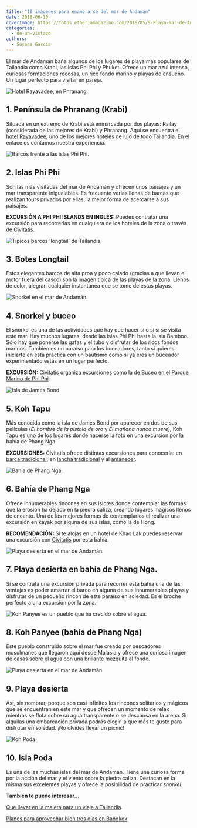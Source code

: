 ```yaml
---
title: "10 imágenes para enamorarse del mar de Andamán"
date: 2018-06-16
coverImage: https://fotos.etheriamagazine.com/2018/05/9-Playa-mar-de-Andaman-e1560153714626.jpg
categories: 
  - de-un-vistazo
authors: 
  - Susana García
---
```


El mar de Andamán baña algunos de los lugares de playa más populares de Tailandia como 
Krabi, las islas Phi Phi y Phuket. Ofrece un mar azul intenso, curiosas formaciones 
rocosas, un rico fondo marino y playas de ensueño. Un lugar perfecto para visitar en 
pareja. 

![Hotel Rayavadee, en Phranang.](https://fotos.etheriamagazine.com/2018/05/1-Krabi-Peninsula-de-Phranang-e1560153497740.jpg "Hotel Rayavadee, en Phranang.")

## 1\. Península de Phranang (Krabi)

Situada en un extremo de Krabi está enmarcada por dos playas: Railay (considerada de las 
mejores de Krabi) y Phranang. Aquí se encuentra el [hotel 
Rayavadee](https://etheriamagazine.com/2018/05/25/hotel-rayavadee-vivir-la-naturaleza/), 
uno de los mejores hoteles de lujo de todo Tailandia. En el enlace os contamos nuestra 
experiencia. 

![Barcos frente a las islas Phi Phi.](https://fotos.etheriamagazine.com/2018/05/2-Islas-Phi-Phi.jpg "Barcos frente a las islas Phi Phi.")

## 2\. Islas Phi Phi

Son las más visitadas del mar de Andamán y ofrecen unos paisajes y un mar transparente 
inigualables. Es frecuente verlas llenas de barcas que realizan tours privados por 
ellas, la mejor forma de acercarse a sus paisajes. 

**EXCURSIÓN A PHI PHI ISLANDS EN INGLÉS:** Puedes contratar una excursión para 
recorrerlas en cualquiera de los hoteles de la zona o través de [Civitatis](https://www.civitatis.com/es/khao-lak/excursion-islas-phi-phi/?aid=10211). 

![Típicos barcos 'longtail' de Tailandia.](https://fotos.etheriamagazine.com/2018/05/3-Phi-Phi-Island.jpg "Típicos barcos 'longtail' de Tailandia.")

## 3\. Botes Longtail

Estos elegantes barcos de alta proa y poco calado (gracias a que llevan el motor fuera 
del casco) son la imagen típica de las playas de la zona. Llenos de color, alegran 
cualquier instantánea que se tome de estas playas. 

![Snorkel en el mar de Andamán.](https://fotos.etheriamagazine.com/2018/05/4-Snorkel-en-Phi-Phi-e1560153598410.jpg "Snorkel en el mar de Andamán.")

## 4\. Snorkel y buceo

El snorkel es una de las actividades que hay que hacer sí o sí si se visita este mar. 
Hay muchos lugares, desde las islas Phi Phi hasta la isla Bamboo. Sólo hay que ponerse 
las gafas y el tubo y disfrutar de los ricos fondos marinos. También es un paraíso para 
los buceadores, tanto si quieres iniciarte en esta práctica con un bautismo como si ya 
eres un buceador experimentado estás en un lugar perfecto. 

**EXCURSIÓN:** Civitatis organiza excursiones como la de [Buceo en el Parque Marino de 
Phi 
Phi](https://www.civitatis.com/es/ko-phi-phi-don/buceo-parque-marino-phi-phi/?aid=10211). 

![Isla de James Bond.](https://fotos.etheriamagazine.com/2018/05/5-Islote-Koh-Tapu.jpg "Isla de James Bond. © SG")

## 5\. Koh Tapu

Más conocida como la isla de James Bond por aparecer en dos de sus películas (_El hombre 
de la pistola de oro_ y _El mañana nunca muere_), Koh Tapu es uno de los lugares donde 
hacerse la foto en una excursión por la bahía de Phang Nga. 

**EXCURSIONES:** Civitatis ofrece distintas excursiones para conocerla: en [barca 
tradicional](https://www.civitatis.com/es/khao-lak/isla-james-bond-barca-tradicional/?aid=10211), 
en [lancha 
tradicional](https://www.civitatis.com/es/phuket/excursion-isla-james-bond/?aid=10211) y 
al [amanecer](https://www.civitatis.com/es/krabi/excursion-isla-james-bond/?aid=10211). 

![Bahía de Phang Nga.](https://fotos.etheriamagazine.com/2018/05/6-Phang-Nga-Bay.jpg "Bahía de Phang Nga.")

## 6\. Bahía de Phang Nga

Ofrece innumerables rincones en sus islotes donde contemplar las formas que la erosión 
ha dejado en la piedra caliza, creando lugares mágicos llenos de encanto. Una de las 
mejores formas de contemplarlos el realizar una excursión en kayak por alguna de sus 
islas, como la de Hong. 

**RECOMENDACIÓN:** Si te alojas en un hotel de Khao Lak puedes reservar una excursión 
con [Civitatis](https://www.civitatis.com/es/khao-lak/excursion-bahia-phang-nga/?aid=10211) 
por esta bahía. 

![Playa desierta en el mar de Andamán.](https://fotos.etheriamagazine.com/2018/05/7-Playa-desierta-mar-Andaman.jpg "Playa desierta en el mar de Andamán. © SG")

## 7\. Playa desierta en bahía de Phang Nga.

Si se contrata una excursión privada para recorrer esta bahía una de las ventajas es 
poder amarrar el barco en alguna de sus innumerables playas y disfrutar de un pequeño 
rincón de este paraíso en soledad. Es el broche perfecto a una excursión por la zona. 

![Koh Panyee es un pueblo que ha crecido sobre el agua.](https://fotos.etheriamagazine.com/2018/05/8-Koh-Panyee.jpg "Koh Panyee es un pueblo que ha crecido sobre el agua. © SG")

## 8\. Koh Panyee (bahía de Phang Nga)

Este pueblo construido sobre el mar fue creado por pescadores musulmanes que llegaron 
aquí desde Malasia y ofrece una curiosa imagen de casas sobre el agua con una brillante 
mezquita al fondo. 

![Playa desierta en el mar de Andamán.](https://fotos.etheriamagazine.com/2018/05/9-Playa-mar-de-Andaman.jpg "Playa desierta en el mar de Andamán.")

## 9\. Playa desierta

Así, sin nombrar, porque son casi infinitos los rincones solitarios y mágicos que se 
encuentran en este mar y que ofrecen un momento de relax mientras se flota sobre su agua 
transparente o se descansa en la arena. Si alquilas una embarcación privada podrás 
elegir la que más te guste para disfrutar en soledad. ¡No olvides llevar un picnic! 

![Koh Poda.](https://fotos.etheriamagazine.com/2018/05/10-Isla-Poda.jpg "Koh Poda.")

## 10\. Isla Poda

Es una de las muchas islas del mar de Andamán. Tiene una curiosa forma por la acción del 
mar y el viento sobre la piedra caliza. Destacan en la misma sus excelentes playas y 
ofrece la posibilidad de practicar _snorkel_. 

**También te puede interesar...** 

[Qué llevar en la maleta para un viaje a 
Tailandia](https://etheriamagazine.com/2020/01/02/que-llevar-en-maleta-viaje-tailandia/). 

[Planes para aprovechar bien tres días en 
Bangkok](https://etheriamagazine.com/2021/05/29/tres-dias-en-bangkok-que-hacer/)
